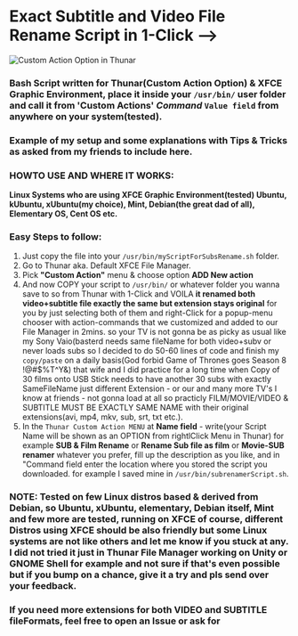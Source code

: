 # Exact Subtitle and Video File Rename Script in 1-Click -->

![Custom Action Option in Thunar](http://i.imgur.com/Tq8bh6r.png)



### Bash Script written for Thunar(Custom Action Option) & XFCE Graphic Environment, place it inside your `/usr/bin/` user folder and call it from 'Custom Actions' *Command* `Value field` from anywhere on your system(tested).


### Example of my setup and some explanations with Tips & Tricks as asked from my friends to include here.


### HOWTO USE AND WHERE IT WORKS:

**Linux Systems who are using XFCE Graphic Environment(tested) Ubuntu, kUbuntu, xUbuntu(my choice), Mint, Debian(the great dad of all), Elementary OS, Cent OS etc.**


### Easy Steps to follow:

1. Just copy the file into your `/usr/bin/myScriptForSubsRename.sh` folder.
2. Go to Thunar aka. Default XFCE File Manager.
3. Pick **"Custom Action"** menu & choose option **ADD New action**
4. And now COPY your script to `/usr/bin/` or whatever folder you wanna save to so from Thunar with 1-Click and VOILA **it renamed both video+subtitle file exactly the same but extension stays original** for you by just selecting both of them and right-Click for a popup-menu chooser with action-commands that we customized and added to our File Manager in 2mins. so your TV is not gonna be as picky as usual like my Sony Vaio(basterd needs same fileName for both video+subv or never loads subs so I decided to do 50-60 lines of code and finish my `copy/paste` on a daily basis(God forbid Game of Thrones goes Season 8 !@#$%T^Y&) that wife and I did practice for a long time when Copy of 30 films onto USB Stick needs to have another 30 subs with exactly SameFileName just different Extension - or our and many more TV's I know at friends - not gonna load at all so practicly FILM/MOVIE/VIDEO & SUBTITLE MUST BE EXACTLY SAME NAME with their original extensions(avi, mp4, mkv, sub, srt, txt etc.).
5. In the `Thunar Custom Action MENU` at **Name field** - write(your Script Name will be shown as an OPTION from rightlClick Menu in Thunar) for example **SUB & Film Rename** or **Rename Sub file as film** or **Movie-SUB renamer** whatever you prefer, fill up the description as you like, and in "Command field enter the location where you stored the script you downloaded.
for example I saved mine in `/usr/bin/subrenamerScript.sh`.


### NOTE: Tested on few Linux distros based & derived from Debian, so Ubuntu, xUbuntu, elementary, Debian itself, Mint and few more are tested, running on XFCE of course, different Distros using XFCE should be also friendly but some Linux systems are not like others and let me know if you stuck at any. I did not tried it just in Thunar File Manager working on Unity or GNOME Shell for example and not sure if that's even possible but if you bump on a chance, give it a try and pls send over your feedback.


### If you need more extensions for both VIDEO and SUBTITLE fileFormats, feel free to open an Issue or ask for
